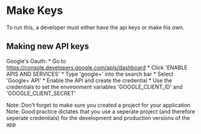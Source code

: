 # Make Keys

To run this, a developer must either have the api keys or make his own.

## Making new API keys

  Google's Oauth:
    * Go to https://console.developers.google.com/apis/dashboard
    * Click 'ENABLE APIS AND SERVICES'
    * Type 'google+' into the search bar
    * Select 'Google+ API'
    * Enable the API and create the credential
    * Use the credentials to set the environment variables 'GOOGLE_CLIENT_ID' and 'GOOGLE_CLIENT_SECRET'

  Note: Don't forget to make sure you created a project for your application
  Note: Good practice dictates that you use a seperate project (and therefore seperate credentials) for the development and production versions of the app


